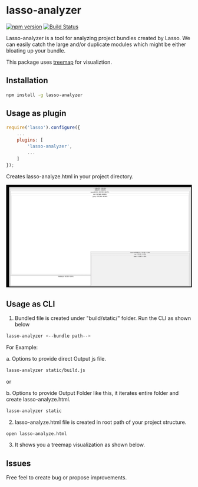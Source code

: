 # lasso-analyzer

[![npm version](https://badge.fury.io/js/lasso-analyzer.svg)](https://badge.fury.io/js/lasso-analyzer)
[![Build Status](https://travis-ci.org/pajaydev/lasso-analyzer.svg?branch=master)](https://travis-ci.org/pajaydev/lasso-analyzer)

Lasso-analyzer is a tool for analyzing project bundles created by Lasso. We can easily catch the large and/or duplicate modules which might be either bloating up
your bundle.

This package uses [treemap](#https://github.com/evmar/webtreemap) for visualiztion.
## Installation ##

``` bash
npm install -g lasso-analyzer
```
## Usage as plugin ##

```js
require('lasso').configure({
    ...
    plugins: [
        'lasso-analyzer',
        ...
    ]
});
```
Creates lasso-analyze.html in your project directory.


<p align="center">
    <img alt="lasso-analyzer" src="https://raw.githubusercontent.com/ajay2507/lasso-analyzer/master/example/lasso-analyze.png" width="512">
</p>

## Usage as CLI ##

1. Bundled file is created under "build/static/" folder. Run the CLI as shown below

```bash
lasso-analyzer <--bundle path-->
```

For Example:

a. Options to provide direct Output js file.
``` bash
lasso-analyzer static/build.js
```
or

b. Options to provide Output Folder like this, it iterates entire folder and create lasso-analyze.html.

``` bash
lasso-analyzer static
```

2. lasso-analyze.html file is created in root path of your project structure.

``` bash
open lasso-analyze.html
```
3. It shows you a treemap visualization as shown below.


## Issues ##
Free feel to create bug or propose improvements.

 
